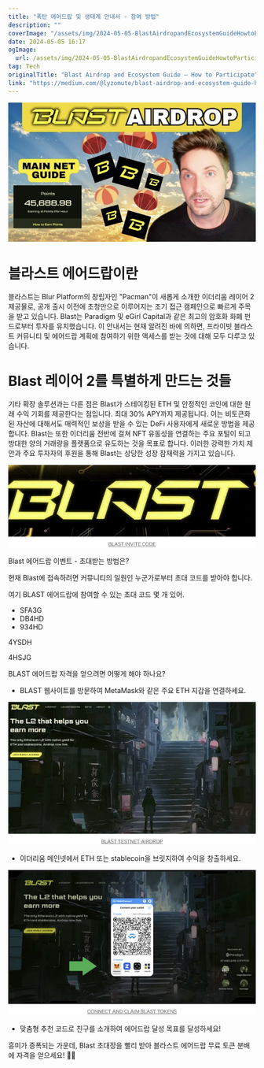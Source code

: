 ```yaml
---
title: "폭탄 에어드랍 및 생태계 안내서 - 참여 방법"
description: ""
coverImage: "/assets/img/2024-05-05-BlastAirdropandEcosystemGuideHowtoParticipate_0.png"
date: 2024-05-05 16:17
ogImage: 
  url: /assets/img/2024-05-05-BlastAirdropandEcosystemGuideHowtoParticipate_0.png
tag: Tech
originalTitle: "Blast Airdrop and Ecosystem Guide — How to Participate"
link: "https://medium.com/@lyzomute/blast-airdrop-and-ecosystem-guide-how-to-participate-00f517706591"
---
```




![Blast Airdrop](/assets/img/2024-05-05-BlastAirdropandEcosystemGuideHowtoParticipate_0.png)

# 블라스트 에어드랍이란

블라스트는 Blur Platform의 창립자인 "Pacman"이 새롭게 소개한 이더리움 레이어 2 제공물로, 공개 출시 이전에 초청만으로 이루어지는 조기 접근 캠페인으로 빠르게 주목을 받고 있습니다. Blast는 Paradigm 및 eGirl Capital과 같은 최고의 암호화 화폐 펀드로부터 투자를 유치했습니다. 이 안내서는 현재 알려진 바에 의하면, 프라이빗 블라스트 커뮤니티 및 에어드랍 계획에 참여하기 위한 액세스를 받는 것에 대해 모두 다루고 있습니다.

# Blast 레이어 2를 특별하게 만드는 것들
  



기타 확장 솔루션과는 다른 점은 Blast가 스테이킹된 ETH 및 안정적인 코인에 대한 원래 수익 기회를 제공한다는 점입니다. 최대 30% APY까지 제공됩니다. 이는 비토큰화된 자산에 대해서도 매력적인 보상을 받을 수 있는 DeFi 사용자에게 새로운 방법을 제공합니다. Blast는 또한 이더리움 전반에 걸쳐 NFT 유동성을 연결하는 주요 포털이 되고 방대한 양의 거래량을 플랫폼으로 유도하는 것을 목표로 합니다. 이러한 강력한 가치 제안과 주요 투자자의 후원을 통해 Blast는 상당한 성장 잠재력을 가지고 있습니다.

![2024-05-05-BlastAirdropandEcosystemGuideHowtoParticipate_1](/assets/img/2024-05-05-BlastAirdropandEcosystemGuideHowtoParticipate_1.png)

Blast 에어드랍 이벤트 - 초대받는 방법은?

현재 Blast에 접속하려면 커뮤니티의 일원인 누군가로부터 초대 코드를 받아야 합니다.



여기 BLAST 에어드랍에 참여할 수 있는 초대 코드 몇 개 있어. 

- SFA3G
- DB4HD
- 934HD



4YSDH

4HSJG

BLAST 에어드랍 자격을 얻으려면 어떻게 해야 하나요?

- BLAST 웹사이트를 방문하여 MetaMask와 같은 주요 ETH 지갑을 연결하세요.




![Blast Airdrop and Ecosystem Guide - How to Participate 2](/assets/img/2024-05-05-BlastAirdropandEcosystemGuideHowtoParticipate_2.png)

- 이더리움 메인넷에서 ETH 또는 stablecoin을 브릿지하여 수익을 창출하세요.

![Blast Airdrop and Ecosystem Guide - How to Participate 3](/assets/img/2024-05-05-BlastAirdropandEcosystemGuideHowtoParticipate_3.png)

- 맞춤형 추천 코드로 친구를 소개하여 에어드랍 달성 목표를 달성하세요!




흥미가 증폭되는 가운데, Blast 초대장을 빨리 받아 블라스트 에어드랍 무료 토큰 분배에 자격을 얻으세요! 🚀✨